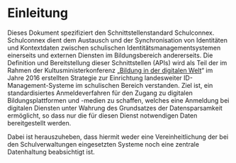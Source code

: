 # Einleitung

Dieses Dokument spezifiziert den Schnittstellenstandard Schulconnex. Schulconnex dient dem
Austausch und der Synchronisation von Identitäten und Kontextdaten zwischen schulischen
Identitätsmanagementsystemen einerseits und externen Diensten im Bildungsbereich andererseits.
Die Definition und Bereitstellung dieser Schnittstellen (APIs) wird als Teil der im Rahmen der
Kultusministerkonferenz „[Bildung in der digitalen Welt][1]“ im Jahre 2016 erstellten
Strategie zur Einrichtung landesweiter ID-Management-Systeme im schulischen Bereich
verstanden. Ziel ist, ein standardisiertes Anmeldeverfahren für den Zugang zu digitalen
Bildungsplattformen und -medien zu schaffen, welches eine Anmeldung bei digitalen Diensten
unter Wahrung des Grundsatzes der Datensparsamkeit ermöglicht, so dass nur die für diesen
Dienst notwendigen Daten bereitgestellt werden.

Dabei ist herauszuheben, dass hiermit weder eine Vereinheitlichung der bei den Schulverwaltungen
eingesetzten Systeme noch eine zentrale Datenhaltung beabsichtigt ist.

[1]: https://www.kmk.org/themen/bildung-in-der-digitalen-welt/strategie-bildung-in-der-digitalen-welt.html
